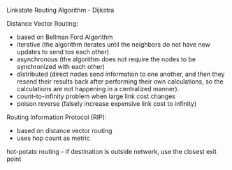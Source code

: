 Linkstate Routing Algorithm - Dijkstra

Distance Vector Routing:
- based on Bellman Ford Algorithm
- iterative (the algorithm iterates until the neighbors do not have new updates to send tos each other)
- asynchronous (the algorithm does not require the nodes to be synchronized with each other)
- distributed (direct nodes send information to one another, and then they resend their results back after performing their own calculations, so the calculations are not happening in a centralized manner).
- count-to-infinity problem when large link cost changes
- poison reverse (falsely increase expensive link cost to infinity)



Routing Information Protocol (RIP):
- based on distance vector routing
- uses hop count as metric

hot-potato routing - if destination is outside network, use the closest exit point